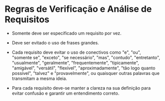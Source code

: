 # Regras de Verificação e Análise de Requisitos

- Somente deve ser especificado um requisito por vez.

- Deve ser evitado o uso de frases grandes.

- Cada requisito deve evitar o uso de conectivos como "e", "ou", "somente se", "exceto", "se necessário", "mas", "contudo", "entretanto", "usualmente", "geralmente", "frequentemente", "tipicamente", "amigável", "versátil", "flexível", "aproximadamente", "tão logo quanto possível", "talvez" e "provavelmente", ou quaisquer outras palavras que transmitam a mesma ideia.

- Para cada requisito deve-se manter a clareza na sua definição para evitar confusão e garantir um entendimento correto.
